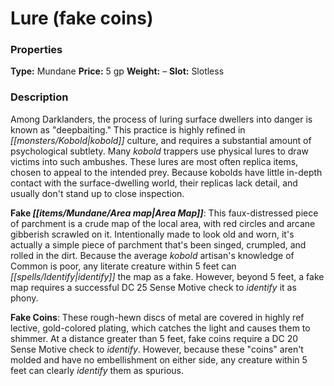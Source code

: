 ﻿---
Title: "Lure (fake coins)"
Type: "Mundane"
Price: "5 gp"
Weight: "–"
Slot: "Slotless"
Description: |
  "Among Darklanders, the process of luring surface dwellers into danger is known as "deepbaiting." This practice is highly refined in kobold culture, and requires a substantial amount of psychological subtlety. Many kobold trappers use physical lures to draw victims into such ambushes. These lures are most often replica items, chosen to appeal to the intended prey. Because kobolds have little in-depth contact with the surface-dwelling world, their replicas lack detail, and usually don't stand up to close inspection.
  **Fake Area Map**: This faux-distressed piece of parchment is a crude map of the local area, with red circles and arcane gibberish scrawled on it. Intentionally made to look old and worn, it's actually a simple piece of parchment that's been singed, crumpled, and rolled in the dirt. Because the average kobold artisan's knowledge of Common is poor, any literate creature within 5 feet can identify the map as a fake. However, beyond 5 feet, a fake map requires a successful DC 25 Sense Motive check to identify it as phony.
  **Fake Coins**: These rough-hewn discs of metal are covered in highly ref lective, gold-colored plating, which catches the light and causes them to shimmer. At a distance greater than 5 feet, fake coins require a DC 20 Sense Motive check to identify. However, because these "coins" aren't molded and have no embellishment on either side, any creature within 5 feet can clearly identify them as spurious."
Sources: "['Kobolds of Golarion']"
---

# Lure (fake coins)

### Properties

**Type:** Mundane **Price:** 5 gp **Weight:** – **Slot:** Slotless

### Description

Among Darklanders, the process of luring surface dwellers into danger is known as "deepbaiting." This practice is highly refined in _[[monsters/Kobold|kobold]]_ culture, and requires a substantial amount of psychological subtlety. Many _kobold_ trappers use physical lures to draw victims into such ambushes. These lures are most often replica items, chosen to appeal to the intended prey. Because kobolds have little in-depth contact with the surface-dwelling world, their replicas lack detail, and usually don't stand up to close inspection.

**Fake _[[items/Mundane/Area map|Area Map]]_**: This faux-distressed piece of parchment is a crude map of the local area, with red circles and arcane gibberish scrawled on it. Intentionally made to look old and worn, it's actually a simple piece of parchment that's been singed, crumpled, and rolled in the dirt. Because the average _kobold_ artisan's knowledge of Common is poor, any literate creature within 5 feet can _[[spells/Identify|identify]]_ the map as a fake. However, beyond 5 feet, a fake map requires a successful DC 25 Sense Motive check to _identify_ it as phony.

**Fake Coins**: These rough-hewn discs of metal are covered in highly ref lective, gold-colored plating, which catches the light and causes them to shimmer. At a distance greater than 5 feet, fake coins require a DC 20 Sense Motive check to _identify_. However, because these "coins" aren't molded and have no embellishment on either side, any creature within 5 feet can clearly _identify_ them as spurious.

